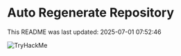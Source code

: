 # Auto Regenerate Repository

This README was last updated: 2025-07-01 07:52:46

 ![TryHackMe](https://tryhackme.com/badge/533634)